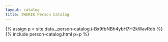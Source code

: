 ```yaml
---
layout: catalog
title: SWERIK Person Catalog
---
```

{% assign p = site.data._person-catalog.i-Bx9fbNBh4ybH7H2kWavRdb %}
{% include person-catalog.html p=p %}


